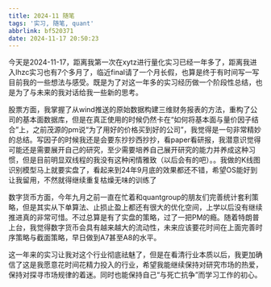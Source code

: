 ```yaml
---
title: 2024-11 随笔
tags: '实习, 随笔, quant'
abbrlink: bf520371
date: 2024-11-17 20:50:23
---
```


​	今天是2024-11-17，距离我第一次在xytz进行量化实习已经一年多了，距离我进入lhzc实习也有7个多月了，临近final请了一个月长假，也算是终于有时间写一写目前我的一些想法与感受。既是为了对这一年多的实习经历做一个阶段性总结，也是为了与未来的我对话给我一些新的思考。

​	股票方面，我掌握了从wind推送的原始数据构建三维财务报表的方法，重构了公司的基本面数据库，但是在真正使用的时候仍然卡在“如何将基本面与量价因子结合”上，之前茂源的pm说“为了用好的价格买到好的公司”，我觉得是一句非常精妙的总结。写因子的时候我还是会要东抄抄西抄抄，看paper看研报，我潜意识觉得可能还是需要展开自己的研究，至少需要培养自己展开研究的能力并养成这种习惯，但是目前明显双线程的我没有这种闲情雅致（以后会有的吧）。。我做的K线图识别模型马上就要实盘了，看起来到24年9月底的效果都还不错，希望OS能好到让我留用，不然就得继续重复枯燥无味的训练了

​	数字货币方面，今年九月之前一直在忙着和quantgroup的朋友们完善统计套利策略，但是其实从下单算法、止损止盈上都还有很大的优化空间，上学以后没有继续推进真的非常可惜。不过总算是有了实盘的策略，过了一把PM的瘾。随着特朗普上台，我觉得数字货币会具有越来越大的流动性，未来应该要花时间在上面完善时序策略与截面策略，早日做到A7甚至A8的水平。

​	这一年来的实习让我对这个行业彻底祛魅了，但是在看清行业本质以后，我更加确信了这是我愿意花时间花精力投入的行业，希望我能继续保持对研究市场的热爱，保持对探寻市场规律的着迷。同时也能保持自己“与死亡抗争”而学习工作的初心。
